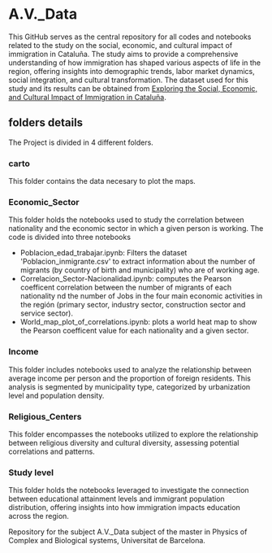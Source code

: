 # A.V._Data

This GitHub serves as the central repository for all codes and notebooks related to the study on the social, economic, and cultural impact of immigration in Cataluña. The study aims to provide a comprehensive understanding of how immigration has shaped various aspects of life in the region, offering insights into demographic trends, labor market dynamics, social integration, and cultural transformation. The dataset used for this study and its results can be obtained from [Exploring the Social, Economic, and Cultural Impact of Immigration in Cataluña](https://figshare.com/projects/Exploring_the_Social_Economic_and_Cultural_Impact_of_Immigration_in_Catalu_a/229650).

## folders details
The Project is divided in 4 different folders.

### carto
This folder contains the data necesary to plot the maps.

### Economic_Sector
This folder holds the notebooks used to study the correlation between nationality and the economic sector in which a given person is working.
The code is divided into three notebooks
- Poblacion_edad_trabajar.ipynb: Filters the dataset 'Poblacion_inmigrante.csv' to extract information about the number of migrants (by country of birth and municipality) who are of working age.
- Correlacion_Sector-Nacionalidad.ipynb: computes the Pearson coefficent correlation between the number of migrants of each nationality nd the number of Jobs in the four main economic activities in the región (primary sector, industry sector, construction sector and service sector).
- World_map_plot_of_correlations.ipynb: plots a world heat map to show the Pearson coefficent value for each nationality and a given sector.

### Income
This folder includes notebooks used to analyze the relationship between average income per person and the proportion of foreign residents. This analysis is segmented by municipality type, categorized by urbanization level and population density.

### Religious_Centers
This folder encompasses the notebooks utilized to explore the relationship between religious diversity and cultural diversity, assessing potential correlations and patterns.

### Study level
This folder holds the notebooks leveraged to investigate the connection between educational attainment levels and immigrant population distribution, offering insights into how immigration impacts education across the region.




Repository for the subject A.V._Data subject of the master in Physics of Complex and Biological systems, Universitat de Barcelona.
